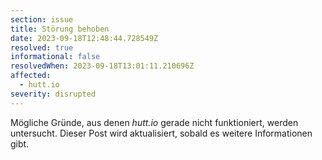 ```yaml
---
section: issue
title: Störung behoben
date: 2023-09-18T12:48:44.728549Z
resolved: true
informational: false
resolvedWhen: 2023-09-18T13:01:11.210696Z
affected:
  - hutt.io
severity: disrupted
---
```

Mögliche Gründe, aus denen *hutt.io* gerade nicht funktioniert, werden untersucht. Dieser Post wird aktualisiert, sobald es weitere Informationen gibt.

        